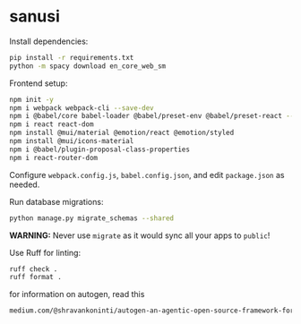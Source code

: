 # sanusi

Install dependencies:

```bash
pip install -r requirements.txt
python -m spacy download en_core_web_sm
```

Frontend setup:

```bash
npm init -y
npm i webpack webpack-cli --save-dev
npm i @babel/core babel-loader @babel/preset-env @babel/preset-react --save-dev
npm i react react-dom
npm install @mui/material @emotion/react @emotion/styled
npm install @mui/icons-material
npm i @babel/plugin-proposal-class-properties
npm i react-router-dom
```

Configure `webpack.config.js`, `babel.config.json`, and edit `package.json` as needed.

Run database migrations:

```bash
python manage.py migrate_schemas --shared
```

**WARNING:** Never use `migrate` as it would sync all your apps to `public`!

Use Ruff for linting:

```bash
ruff check .
ruff format .
```


for information on autogen, read this
```bash
medium.com/@shravankoninti/autogen-an-agentic-open-source-framework-for-intelligent-automation-d1c374c46bbb
```